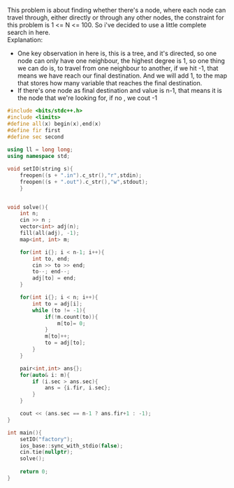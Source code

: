 This problem is about finding whether there's a node, where each node can travel through, either directly or through any other nodes, the constraint for this problem is 1 <= N <= 100. So i've decided to use a little complete search in here.
<br>
Explanation:
- One key observation in here is, this is a tree, and it's directed, so one node can only have one neighbour, the highest degree is 1, so one thing we can do is, to travel from one neighbour to another, if we hit -1, that means we have reach our final destination. And we will add 1, to the map that stores how many variable that reaches the final destination.
- If there's one node as final destination and value is n-1, that means it is the node that we're looking for, if no , we cout -1

```cpp
#include <bits/stdc++.h>
#include <limits>
#define all(x) begin(x),end(x)
#define fir first
#define sec second
 
using ll = long long;
using namespace std;

void setIO(string s){
	freopen((s + ".in").c_str(),"r",stdin);
	freopen((s + ".out").c_str(),"w",stdout);
	}


void solve(){
    int n;
    cin >> n ;
    vector<int> adj(n);
    fill(all(adj), -1);
    map<int, int> m;

    for(int i{}; i < n-1; i++){
        int to, end;
        cin >> to >> end;
        to--; end--;
        adj[to] = end;
    }

    for(int i{}; i < n; i++){
        int to = adj[i];
        while (to != -1){
            if(!m.count(to)){
                m[to]= 0;
            }
            m[to]++;
            to = adj[to];
        }
    }

    pair<int,int> ans{};
    for(auto& i: m){
        if (i.sec > ans.sec){
            ans = {i.fir, i.sec};
        }
    }

    cout << (ans.sec == n-1 ? ans.fir+1 : -1);
}

int main(){
    setIO("factory");
	ios_base::sync_with_stdio(false);
	cin.tie(nullptr);
	solve();
 
	return 0;
}


```